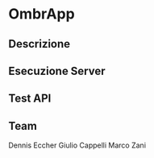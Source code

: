 # OmbrApp

## Descrizione

## Esecuzione Server

## Test API

## Team

Dennis Eccher
Giulio Cappelli
Marco Zani
